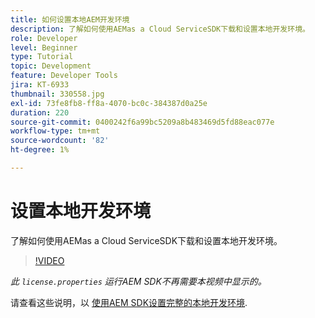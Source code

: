 ```yaml
---
title: 如何设置本地AEM开发环境
description: 了解如何使用AEMas a Cloud ServiceSDK下载和设置本地开发环境。
role: Developer
level: Beginner
type: Tutorial
topic: Development
feature: Developer Tools
jira: KT-6933
thumbnail: 330558.jpg
exl-id: 73fe8fb8-ff8a-4070-bc0c-384387d0a25e
duration: 220
source-git-commit: 0400242f6a99bc5209a8b483469d5fd88eac077e
workflow-type: tm+mt
source-wordcount: '82'
ht-degree: 1%

---
```


# 设置本地开发环境

了解如何使用AEMas a Cloud ServiceSDK下载和设置本地开发环境。

>[!VIDEO](https://video.tv.adobe.com/v/330558?quality=12&learn=on)

_此 `license.properties` 运行AEM SDK不再需要本视频中显示的。_

请查看这些说明，以 [使用AEM SDK设置完整的本地开发环境](https://experienceleague.adobe.com/docs/experience-manager-learn/cloud-service/local-development-environment-set-up/overview.html?lang=zh-Hans).
